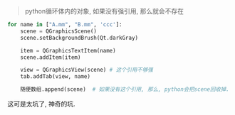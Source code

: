 > python循环体内的对象, 如果没有强引用, 那么就会不存在

```py
for name in ["A.mm", "B.mm", 'ccc']:
    scene = QGraphicsScene()
    scene.setBackgroundBrush(Qt.darkGray)

    item = QGraphicsTextItem(name)
    scene.addItem(item)

    view = QGraphicsView(scene) # 这个引用不够强
    tab.addTab(view, name)

    随便数组.append(scene)  # 如果没有这个引用, 那么, python会把scene回收掉. 导致前面的addtab实际没有数据
```

这可是太坑了, 神奇的坑.
